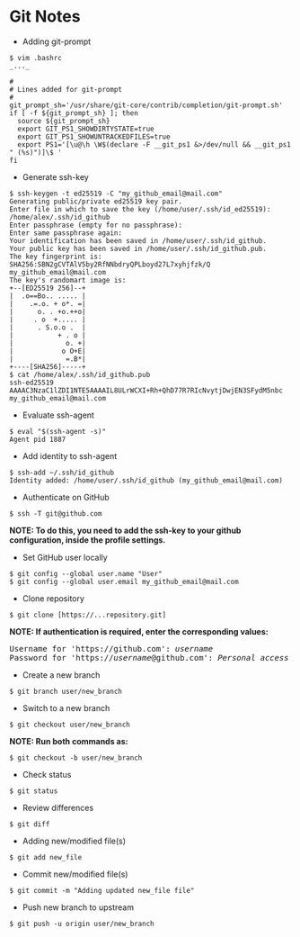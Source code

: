 # Git Notes

- Adding git-prompt

```
$ vim .bashrc
_..._

#
# Lines added for git-prompt
#
git_prompt_sh='/usr/share/git-core/contrib/completion/git-prompt.sh'
if [ -f ${git_prompt_sh} ]; then
  source ${git_prompt_sh}
  export GIT_PS1_SHOWDIRTYSTATE=true
  export GIT_PS1_SHOWUNTRACKEDFILES=true
  export PS1='[\u@\h \W$(declare -F __git_ps1 &>/dev/null && __git_ps1 " (%s)")]\$ '
fi

```

- Generate ssh-key

```
$ ssh-keygen -t ed25519 -C "my_github_email@mail.com"
Generating public/private ed25519 key pair.
Enter file in which to save the key (/home/user/.ssh/id_ed25519): /home/alex/.ssh/id_github   
Enter passphrase (empty for no passphrase): 
Enter same passphrase again: 
Your identification has been saved in /home/user/.ssh/id_github.
Your public key has been saved in /home/user/.ssh/id_github.pub.
The key fingerprint is:
SHA256:SBN2gCVTAlV5by2RfNNbdryQPLboyd27L7xyhjfzk/Q my_github_email@mail.com
The key's randomart image is:
+--[ED25519 256]--+
|  .o==Bo.. ..... |
|    .=.o. + o*. =|
|      o. . +o.++o|
|     . o  +..... |
|      . S.o.o .  |
|           + . o |
|             o. +|
|            o O+E|
|             =.B*|
+----[SHA256]-----+
$ cat /home/alex/.ssh/id_github.pub
ssh-ed25519 AAAAC3NzaC1lZDI1NTE5AAAAIL8ULrWCXI+Rh+QhD77R7RIcNvytjDwjEN3SFydM5nbc my_github_email@mail.com
```

- Evaluate ssh-agent

```
$ eval "$(ssh-agent -s)"
Agent pid 1887
```

- Add identity to ssh-agent

```
$ ssh-add ~/.ssh/id_github
Identity added: /home/user/.ssh/id_github (my_github_email@mail.com)
```

- Authenticate on GitHub

```
$ ssh -T git@github.com
```

**NOTE: To do this, you need to add the ssh-key to your github configuration, inside the profile settings.**

- Set GitHub user locally

```
$ git config --global user.name "User"
$ git config --global user.email my_github_email@mail.com
```

- Clone repository

```
$ git clone [https://...repository.git]
```

**NOTE: If authentication is required, enter the corresponding values:**
<pre>
Username for 'https://github.com': <i>username</i>
Password for 'https://<i>username</i>@github.com': <i>Personal access token</i>
</pre>

- Create a new branch

```
$ git branch user/new_branch
```

- Switch to a new branch

```
$ git checkout user/new_branch
```

**NOTE: Run both commands as:**
```
$ git checkout -b user/new_branch
```

- Check status

```
$ git status
```

- Review differences

```
$ git diff
```

- Adding new/modified file(s)

```
$ git add new_file
```

- Commit new/modified file(s)

```
$ git commit -m "Adding updated new_file file"
```

- Push new branch to upstream

```
$ git push -u origin user/new_branch
```
